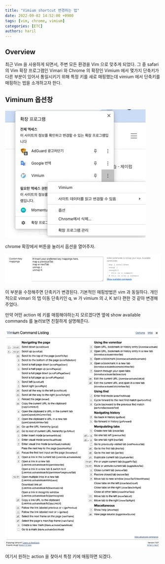 ```yaml
---
title: "Vimium shortcut 변경하는 법"
date: 2022-09-02 14:52:00 +0900
tags: [vim, chrome, vimium]
categories: [ETC]
authors: haril
---
```


## Overview

최근 Vim 을 사용하게 되면서, 주변 모든 환경을 Vim 으로 맞추게 되었다. 그 중 safari 의 Vim 확장 프로그램인 Vimari 와 Chrome 의 확장인 Vimium 에서 몇가지 단축키가 다른 부분이 있어서 통일시키기 위해 특정 키를 새로 매핑했는데 vimium 에서 단축키를 매핑하는 법을 소개하고자 한다.

## Viminum 옵션창

![where](./1.webp)

chrome 확장에서 버튼을 눌러서 옵션을 열어주자.

![input](./2.webp)

이 부분을 수정해주면 단축키가 변경된다. 기본적인 매핑방법은 vim 과 동일하다. 개인적으로 vimari 의 탭 이동 단축키인 q, w 가 vimium 의 J, K 보다 편한 것 같아 변경해주었다.

만약 어떤 action 에 키를 매핑해야하는지 모르겠다면 옆에 show available commands 를 눌러보면 친절하게 설명해준다.

![help-view](./3.webp)

여기서 원하는 action 을 찾아서 특정 키에 매핑하면 되겠다.
